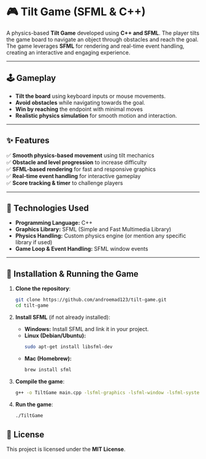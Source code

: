 # 🎮 Tilt Game (SFML & C++)

A physics-based **Tilt Game** developed using **C++ and SFML**. The player tilts the game board to navigate an object through obstacles and reach the goal. The game leverages **SFML** for rendering and real-time event handling, creating an interactive and engaging experience.

---

## 🕹️ Gameplay

- **Tilt the board** using keyboard inputs or mouse movements.
- **Avoid obstacles** while navigating towards the goal.
- **Win by reaching** the endpoint with minimal moves
- **Realistic physics simulation** for smooth motion and interaction.

---

## ✨ Features

✅ **Smooth physics-based movement** using tilt mechanics  
✅ **Obstacle and level progression** to increase difficulty  
✅ **SFML-based rendering** for fast and responsive graphics  
✅ **Real-time event handling** for interactive gameplay  
✅ **Score tracking & timer** to challenge players  

---

## 🚀 Technologies Used

- **Programming Language:** C++
- **Graphics Library:** SFML (Simple and Fast Multimedia Library)
- **Physics Handling:** Custom physics engine (or mention any specific library if used)
- **Game Loop & Event Handling:** SFML window events

---

## 📲 Installation & Running the Game

1. **Clone the repository**:
   ```bash
   git clone https://github.com/androemad123/tilt-game.git
   cd tilt-game
   ```

2. **Install SFML** (if not already installed):
   - **Windows:** Install SFML and link it in your project.
   - **Linux (Debian/Ubuntu):**
     ```bash
     sudo apt-get install libsfml-dev
     ```
   - **Mac (Homebrew):**
     ```bash
     brew install sfml
     ```

3. **Compile the game**:
   ```bash
   g++ -o TiltGame main.cpp -lsfml-graphics -lsfml-window -lsfml-system
   ```

4. **Run the game**:
   ```bash
   ./TiltGame
   ```

## 📜 License

This project is licensed under the **MIT License**.


